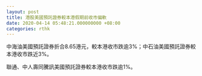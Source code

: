 ```yaml
---
layout: post
title: 港股美國預託證券較本港假期前收市偏軟
date: 2020-04-14 05:48:21.000000000 +08:00
categories: rthk
---
```


中海油美國預託證券折合8.65港元，較本港收市跌逾3%；中石油美國預託證券較本港收市跌近3%。

聯通、中人壽同騰訊美國預託證券較本港收市跌逾1%。
